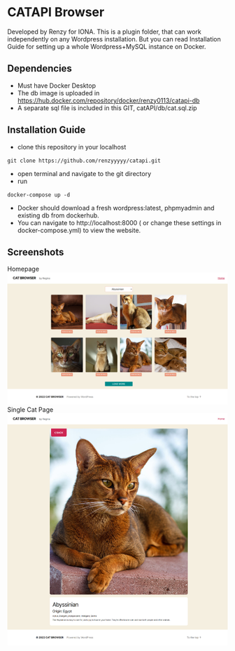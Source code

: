 # CATAPI Browser

Developed by Renzy for IONA.
This is a plugin folder, that can work independently on any Wordpress installation.
But you can read Installation Guide for setting up a whole Wordpress+MySQL instance on Docker.

## Dependencies
* Must have Docker Desktop
* The db image is uploaded in https://hub.docker.com/repository/docker/renzy0113/catapi-db
* A separate sql file is included in this GIT, catAPI/db/cat.sql.zip

## Installation Guide

* clone this repository in your localhost
```
git clone https://github.com/renzyyyyy/catapi.git
```
* open terminal and navigate to the git directory
* run
```
docker-compose up -d
```
* Docker should download a fresh wordpress:latest, phpmyadmin and existing db from dockerhub.
* You can navigate to http://localhost:8000 ( or change these settings in docker-compose.yml) to view the website.

## Screenshots

Homepage
![homepage.png](https://github.com/renzyyyyy/catAPI/blob/master/catAPI/assets/images/homepage.png?raw=true)
Single Cat Page
![singlepage.png](https://github.com/renzyyyyy/catAPI/blob/master/catAPI/assets/images/single-cat.png?raw=true)

